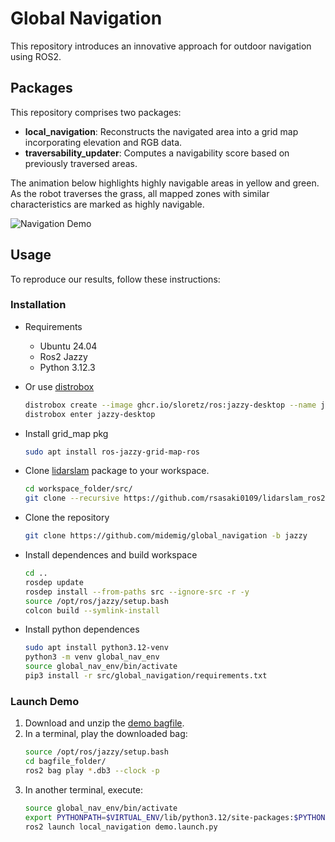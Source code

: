 
# Global Navigation

This repository introduces an innovative approach for outdoor navigation using ROS2.

## Packages

This repository comprises two packages:

- **local_navigation**: Reconstructs the navigated area into a grid map incorporating elevation and RGB data.
- **traversability_updater**: Computes a navigability score based on previously traversed areas.

The animation below highlights highly navigable areas in yellow and green. As the robot traverses the grass, all mapped zones with similar characteristics are marked as highly navigable.

![Navigation Demo](media/navigation_demo.gif)

## Usage

To reproduce our results, follow these instructions:

### Installation

- Requirements
    - Ubuntu 24.04
    - Ros2 Jazzy
    - Python 3.12.3
- Or use [distrobox](https://github.com/89luca89/distrobox)
    ```sh
    distrobox create --image ghcr.io/sloretz/ros:jazzy-desktop --name jazzy-desktop --home /path_to_container_home
    distrobox enter jazzy-desktop
    ```

- Install grid_map pkg
    ```sh
    sudo apt install ros-jazzy-grid-map-ros
    ```
- Clone [lidarslam](https://github.com/rsasaki0109/lidarslam_ros2) package to your workspace.
    ```sh
    cd workspace_folder/src/
    git clone --recursive https://github.com/rsasaki0109/lidarslam_ros2
    ```
- Clone the repository
    ```sh
    git clone https://github.com/midemig/global_navigation -b jazzy
    ```
- Install dependences and build workspace
    ```sh
    cd ..
    rosdep update
    rosdep install --from-paths src --ignore-src -r -y
    source /opt/ros/jazzy/setup.bash
    colcon build --symlink-install 
    ```
- Install python dependences
    ```sh
    sudo apt install python3.12-venv
    python3 -m venv global_nav_env
    source global_nav_env/bin/activate
    pip3 install -r src/global_navigation/requirements.txt
    ```


### Launch Demo

1. Download and unzip the [demo bagfile](https://urjc-my.sharepoint.com/:u:/g/personal/juancarlos_serrano_urjc_es/EQI9T9RNYuFJg6reV-pq-7IBjMEeEo7RxaJCudMs9IyRTg?e=hSNyQB).
2. In a terminal, play the downloaded bag:
    ```sh
    source /opt/ros/jazzy/setup.bash
    cd bagfile_folder/
    ros2 bag play *.db3 --clock -p
    ```
3. In another terminal, execute:
    ```sh
    source global_nav_env/bin/activate
    export PYTHONPATH=$VIRTUAL_ENV/lib/python3.12/site-packages:$PYTHONPATH
    ros2 launch local_navigation demo.launch.py
    ```




